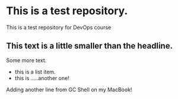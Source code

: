 # This is a test repository.

This is a test repository for DevOps course

## This text is a little smaller than the headline.

Some more text.

* this is a list item.
* this is .....another one!

Adding another line from GC Shell on my MacBook!
